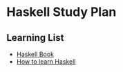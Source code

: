 # Haskell Study Plan

## Learning List

- [Haskell Book](http://haskellbook.com/)
- [How to learn Haskell](https://github.com/bitemyapp/learnhaskell)

